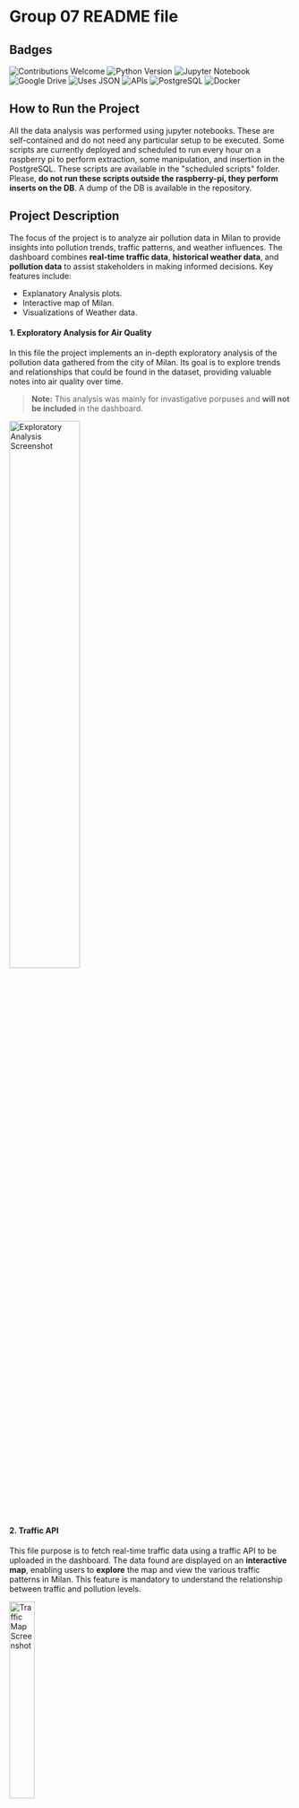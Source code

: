 # Group 07 README file

## Badges

![Contributions Welcome](https://img.shields.io/badge/Contributions-Welcome-brightgreen.svg)
![Python Version](https://img.shields.io/badge/Python-3.8%2B-blue.svg)
![Jupyter Notebook](https://img.shields.io/badge/Made%20with-Jupyter-blue.svg)
![Google Drive](https://img.shields.io/badge/Google%20Drive-Collaborative-yellow.svg)
![Uses JSON](https://img.shields.io/badge/Uses-JSON-blue.svg)
![APIs](https://img.shields.io/badge/API-Integrated-brightgreen.svg)
![PostgreSQL](https://img.shields.io/badge/Database-PostgreSQL-blue.svg)
![Docker](https://img.shields.io/badge/Container-Docker-blue.svg)


## How to Run the Project
All the data analysis was performed using jupyter notebooks. These are self-contained and do not need any particular setup to be executed.
Some scripts are currently deployed and scheduled to run every hour on a raspberry pi to perform extraction, some manipulation, and insertion in the PostgreSQL.
These scripts are available in the "scheduled scripts" folder. Please, **do not run these scripts outside the raspberry-pi, they perform inserts on the DB**. A dump of the DB is available in the repository.


## Project Description

The focus of the project is to analyze air pollution data in Milan to provide insights into pollution trends, traffic patterns, and weather influences. The dashboard combines **real-time traffic data**, **historical weather data**, and **pollution data** to assist stakeholders in making informed decisions. Key features include:
- Explanatory Analysis plots.
- Interactive map of Milan.
- Visualizations of Weather data.


#### 1. Exploratory Analysis for Air Quality 

In this file the project implements an in-depth exploratory analysis of the pollution data gathered from the city of Milan. Its goal is to explore trends and relationships that could be found in the dataset, providing valuable notes into air quality over time.

> **Note:** This analysis was mainly for invastigative porpuses and **will not be included** in the dashboard.

<img src="https://drive.google.com/uc?id=1CSzpXi49F-KWKQt86UcchywiWygFcocb" alt="Exploratory Analysis Screenshot" width="50%"/>

#### 2. Traffic API

This file purpose is to fetch real-time traffic data using a traffic API to be uploaded in the dashboard. The data found are displayed on an **interactive map**, enabling users to **explore** the map and view the various traffic patterns in Milan. This feature is mandatory to understand the relationship between traffic and pollution levels.

<img src="https://drive.google.com/uc?id=1-qF8CL0CnO1b5AHf4TVUyT4teeiZT_mR" alt="Traffic Map Screenshot" width="30%"/>

#### 3. Exploratory Analysis for Historical Weather Data

This part of code is responsible for Visualizating historical weather data of Milan, illustrating how weather patterns like humidity, wind speed, temperature, percipitation, cloud coverage correlate with air quality. It examines historical weather trends so that the dashboard can offer insights into seasonal pollution patterns as far as future forecasts. 


<img src="https://drive.google.com/uc?id=1_wqicieUhvVdzuA9tdQZ7n9Ea3fbQvqT" alt="Historical Weather Data Screenshot" width="50%"/>




## Authors

- lucas del Arco
- Zhichao Yao
- Liang Wang
- Pablo Arteaga
- Agostino Sorbo
- Konstantinos Markoulakis

